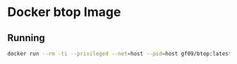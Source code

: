 # Docker btop Image

## Running

```bash
docker run --rm -ti --privileged --net=host --pid=host gf09/btop:latest
```
